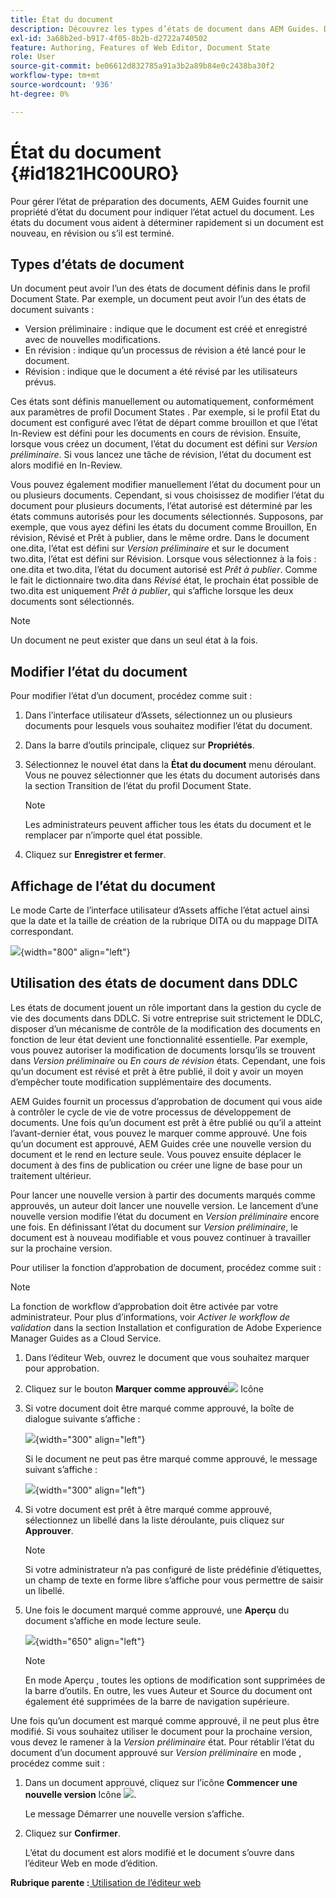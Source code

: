 ```yaml
---
title: État du document
description: Découvrez les types d’états de document dans AEM Guides. Découvrez comment modifier ou afficher l’état du document et utiliser l’état du document dans DDLC.
exl-id: 3a68b2ed-b917-4f05-8b2b-d2722a740502
feature: Authoring, Features of Web Editor, Document State
role: User
source-git-commit: be06612d832785a91a3b2a89b84e0c2438ba30f2
workflow-type: tm+mt
source-wordcount: '936'
ht-degree: 0%

---
```


# État du document {#id1821HC00URO}

Pour gérer l’état de préparation des documents, AEM Guides fournit une propriété d’état du document pour indiquer l’état actuel du document. Les états du document vous aident à déterminer rapidement si un document est nouveau, en révision ou s’il est terminé.

## Types d’états de document

Un document peut avoir l’un des états de document définis dans le profil Document State. Par exemple, un document peut avoir l’un des états de document suivants :

- Version préliminaire : indique que le document est créé et enregistré avec de nouvelles modifications.
- En révision : indique qu’un processus de révision a été lancé pour le document.
- Révision : indique que le document a été révisé par les utilisateurs prévus.

Ces états sont définis manuellement ou automatiquement, conformément aux paramètres de profil Document States . Par exemple, si le profil Etat du document est configuré avec l’état de départ comme brouillon et que l’état In-Review est défini pour les documents en cours de révision. Ensuite, lorsque vous créez un document, l’état du document est défini sur *Version préliminaire*. Si vous lancez une tâche de révision, l’état du document est alors modifié en In-Review.

Vous pouvez également modifier manuellement l’état du document pour un ou plusieurs documents. Cependant, si vous choisissez de modifier l’état du document pour plusieurs documents, l’état autorisé est déterminé par les états communs autorisés pour les documents sélectionnés. Supposons, par exemple, que vous ayez défini les états du document comme Brouillon, En révision, Révisé et Prêt à publier, dans le même ordre. Dans le document one.dita, l’état est défini sur *Version préliminaire* et sur le document two.dita, l’état est défini sur Révision. Lorsque vous sélectionnez à la fois : one.dita et two.dita, l’état du document autorisé est *Prêt à publier*. Comme le fait le dictionnaire two.dita dans *Révisé* état, le prochain état possible de two.dita est uniquement *Prêt à publier*, qui s’affiche lorsque les deux documents sont sélectionnés.

>[!NOTE]
>
> Un document ne peut exister que dans un seul état à la fois.

## Modifier l’état du document

Pour modifier l’état d’un document, procédez comme suit :

1. Dans l’interface utilisateur d’Assets, sélectionnez un ou plusieurs documents pour lesquels vous souhaitez modifier l’état du document.
1. Dans la barre d’outils principale, cliquez sur **Propriétés**.
1. Sélectionnez le nouvel état dans la **État du document** menu déroulant. Vous ne pouvez sélectionner que les états du document autorisés dans la section Transition de l’état du profil Document State.

   >[!NOTE]
   >
   >Les administrateurs peuvent afficher tous les états du document et le remplacer par n’importe quel état possible.

1. Cliquez sur **Enregistrer et fermer**.

## Affichage de l’état du document

Le mode Carte de l’interface utilisateur d’Assets affiche l’état actuel ainsi que la date et la taille de création de la rubrique DITA ou du mappage DITA correspondant.

![](images/document_state.png){width="800" align="left"}

## Utilisation des états de document dans DDLC

Les états de document jouent un rôle important dans la gestion du cycle de vie des documents dans DDLC. Si votre entreprise suit strictement le DDLC, disposer d’un mécanisme de contrôle de la modification des documents en fonction de leur état devient une fonctionnalité essentielle. Par exemple, vous pouvez autoriser la modification de documents lorsqu’ils se trouvent dans *Version préliminaire* ou *En cours de révision* états. Cependant, une fois qu’un document est révisé et prêt à être publié, il doit y avoir un moyen d’empêcher toute modification supplémentaire des documents.

AEM Guides fournit un processus d’approbation de document qui vous aide à contrôler le cycle de vie de votre processus de développement de documents. Une fois qu’un document est prêt à être publié ou qu’il a atteint l’avant-dernier état, vous pouvez le marquer comme approuvé. Une fois qu’un document est approuvé, AEM Guides crée une nouvelle version du document et le rend en lecture seule. Vous pouvez ensuite déplacer le document à des fins de publication ou créer une ligne de base pour un traitement ultérieur.

Pour lancer une nouvelle version à partir des documents marqués comme approuvés, un auteur doit lancer une nouvelle version. Le lancement d’une nouvelle version modifie l’état du document en *Version préliminaire* encore une fois. En définissant l’état du document sur *Version préliminaire*, le document est à nouveau modifiable et vous pouvez continuer à travailler sur la prochaine version.

Pour utiliser la fonction d’approbation de document, procédez comme suit :

>[!NOTE]
>
> La fonction de workflow d’approbation doit être activée par votre administrateur. Pour plus d’informations, voir *Activer le workflow de validation* dans la section Installation et configuration de Adobe Experience Manager Guides as a Cloud Service.

1. Dans l’éditeur Web, ouvrez le document que vous souhaitez marquer pour approbation.

1. Cliquez sur le bouton **Marquer comme approuvé**![](images/mark_approve_icon.svg) Icône

1. Si votre document doit être marqué comme approuvé, la boîte de dialogue suivante s’affiche :

   ![](images/mark-approved-correct-state.png){width="300" align="left"}

   Si le document ne peut pas être marqué comme approuvé, le message suivant s’affiche :

   ![](images/mark-approved-incorrect-state.png){width="300" align="left"}

1. Si votre document est prêt à être marqué comme approuvé, sélectionnez un libellé dans la liste déroulante, puis cliquez sur **Approuver**.

   >[!NOTE]
   >
   > Si votre administrateur n’a pas configuré de liste prédéfinie d’étiquettes, un champ de texte en forme libre s’affiche pour vous permettre de saisir un libellé.

1. Une fois le document marqué comme approuvé, une **Aperçu** du document s’affiche en mode lecture seule.

   ![](images/approved-doc-read-only.png){width="650" align="left"}

   >[!NOTE]
   >
   > En mode Aperçu , toutes les options de modification sont supprimées de la barre d’outils. En outre, les vues Auteur et Source du document ont également été supprimées de la barre de navigation supérieure.


Une fois qu’un document est marqué comme approuvé, il ne peut plus être modifié. Si vous souhaitez utiliser le document pour la prochaine version, vous devez le ramener à la *Version préliminaire* état. Pour rétablir l’état du document d’un document approuvé sur *Version préliminaire* en mode , procédez comme suit :

1. Dans un document approuvé, cliquez sur l’icône **Commencer une nouvelle version** Icône ![](images/approved-restart-draft-mode-icon.svg).

   Le message Démarrer une nouvelle version s’affiche.

1. Cliquez sur **Confirmer**.

   L’état du document est alors modifié et le document s’ouvre dans l’éditeur Web en mode d’édition.


**Rubrique parente :**[ Utilisation de l’éditeur web](web-editor.md)

